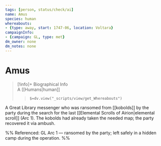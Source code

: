 ```yaml
---
tags: [person, status/check/ai]
name: Amus
species: human
whereabouts:
- {type: away, start: 1747-06, location: Voltara}
campaignInfo:
- {campaign: GL, type: met}
dm_owner: none
dm_notes: none
---
```

# Amus
>[!info]+ Biographical Info  
> A [[Humans|human]]  
>> `$=dv.view("_scripts/view/get_Whereabouts")`

A Great Library messenger who was ransomed from [[kobolds]] by the party during the search for the last [[Elemental Scrolls of Airion|elemental scroll]] (Arc 1). The kobolds had already taken the needed map; the party recovered it via ambush.

%%
Referenced: GL Arc 1 — ransomed by the party; left safely in a hidden camp during the operation.
%%
